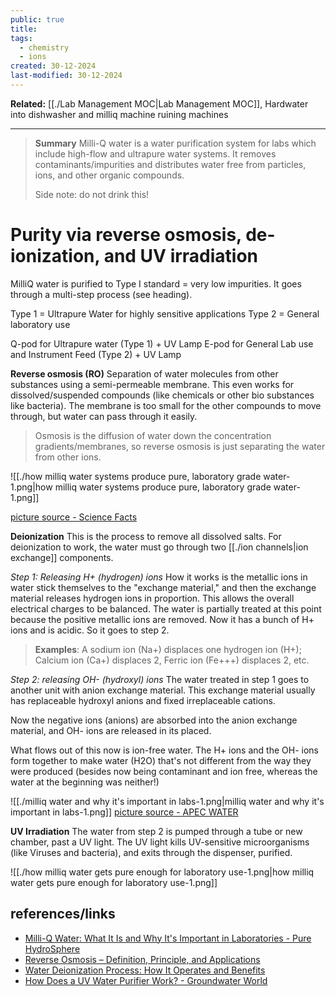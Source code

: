 ```yaml
---
public: true
title: 
tags:
  - chemistry
  - ions
created: 30-12-2024
last-modified: 30-12-2024
---
```

**Related:** [[./Lab Management MOC|Lab Management MOC]], Hardwater into dishwasher and milliq machine ruining machines

---
> **Summary**
> Milli-Q water is a water purification system for labs which include high-flow and ultrapure water systems. It removes contaminants/impurities and distributes water free from particles, ions, and other organic compounds.
> 
> Side note: do not drink this! 

# Purity via reverse osmosis, de-ionization, and UV irradiation
MilliQ water is purified to Type I standard = very low impurities. It goes through a multi-step process (see heading).

Type 1 = Ultrapure Water for highly sensitive applications
Type 2 = General laboratory use

Q-pod for Ultrapure water (Type 1) + UV Lamp
E-pod for General Lab use and Instrument Feed (Type 2) + UV Lamp

**Reverse osmosis (RO)**
Separation of water molecules from other substances using a semi-permeable membrane. This even works for dissolved/suspended compounds (like chemicals or other bio substances like bacteria). The membrane is too small for the other compounds to move through, but water can pass through it easily.

> Osmosis is the diffusion of water down the concentration gradients/membranes, so reverse osmosis is just separating the water from other ions.

![[./how milliq water systems produce pure, laboratory grade water-1.png|how milliq water systems produce pure, laboratory grade water-1.png]]

[picture source - Science Facts](https://www.sciencefacts.net/reverse-osmosis.html)

**Deionization**
This is the process to remove all dissolved salts. For deionization to work, the water must go through two [[./ion channels|ion exchange]] components.

*Step 1: Releasing H+ (hydrogen) ions*
How it works is the metallic ions in water stick themselves to the "exchange material," and then the exchange material releases hydrogen ions in proportion. This allows the overall electrical charges to be balanced. The water is partially treated at this point because the positive metallic ions are removed. Now it has a bunch of H+ ions and is acidic. So it goes to step 2.

> **Examples**: A sodium ion (Na+) displaces one hydrogen ion (H+); Calcium ion (Ca+) displaces 2, Ferric ion (Fe+++) displaces 2, etc.

*Step 2: releasing OH- (hydroxyl) ions*
The water treated in step 1 goes to another unit with anion exchange material. This exchange material usually has replaceable hydroxyl anions and fixed irreplaceable cations.

Now the negative ions (anions) are absorbed into the anion exchange material, and OH- ions are released in its placed.

What flows out of this now is ion-free water. The H+ ions and the OH- ions form together to make water (H2O) that's not different from the way they were produced (besides now being contaminant and ion free, whereas the water at the beginning was neither!)

![[./milliq water and why it's important in labs-1.png|milliq water and why it's important in labs-1.png]]
[picture source - APEC WATER](https://www.freedrinkingwater.com/blogs/water-health/49-water-di-process#:~:text=Among%20all%20common%20water%20filtration%20methods%2C%20the%20process,to%20effect%20the%20removal%20of%20all%20salt%20content )

**UV Irradiation**
The water from step 2 is pumped through a tube or new chamber, past a UV light. The UV light kills UV-sensitive microorganisms (like Viruses and bacteria), and exits through the dispenser, purified.

![[./how milliq water gets pure enough for laboratory use-1.png|how milliq water gets pure enough for laboratory use-1.png]]


## references/links
* [Milli-Q Water: What It Is and Why It's Important in Laboratories - Pure HydroSphere](https://purehydrosphere.com/milli-q-water-what-it-is-and-why-its-important-in-laboratories.html)
* [Reverse Osmosis – Definition, Principle, and Applications](https://www.sciencefacts.net/reverse-osmosis.html)
* [Water Deionization Process: How It Operates and Benefits](https://www.freedrinkingwater.com/blogs/water-health/49-water-di-process#:~:text=Among%20all%20common%20water%20filtration%20methods%2C%20the%20process,to%20effect%20the%20removal%20of%20all%20salt%20content.)
* [How Does a UV Water Purifier Work? - Groundwater World](https://groundwaterworld.org/how-does-a-uv-water-purifier-work/)